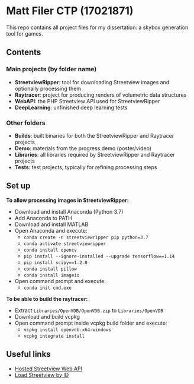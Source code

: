 # Matt Filer CTP (17021871)

This repo contains all project files for my dissertation: a skybox generation tool for games.

## Contents

### Main projects (by folder name)
- **StreetviewRipper**: tool for downloading Streetview images and optionally processing them
- **Raytracer**: project for producing renders of volumetric data structures
- **WebAPI**: the PHP Streetview API used for StreetviewRipper
- **DeepLearning**: unfinished deep learning tests

### Other folders
- **Builds**: built binaries for both the StreetviewRipper and Raytracer projects
- **Demo**: materials from the progress demo (poster/video)
- **Libraries**: all libraries required by StreetviewRipper and Raytracer projects
- **Tests**: test projects, typically for refining processing steps


## Set up

**To allow processing images in StreetviewRipper:**

- Download and install Anaconda (Python 3.7)
- Add Anaconda to PATH
- Download and install MATLAB
- Open Anaconda and execute:
    - `conda create -n streetviewripper pip python=3.7`
    - `conda activate streetviewripper`
    - `conda install opencv`
    - `pip install --ignore-installed --upgrade tensorflow==1.14`
    - `pip install scipy==1.2.0`
    - `conda install pillow`
	- `conda install imageio`
- Open command prompt and execute:
	- `conda init cmd.exe`
    
**To be able to build the raytracer:**

- Extract `Libraries/OpenVDB/OpenVDB.zip` to `Libraries/OpenVDB`
- Download and build vcpkg
- Open command prompt inside vcpkg build folder and execute:
    - `vcpkg install openvdb:x64-windows`
    - `vcpkg integrate install`


## Useful links

- [Hosted Streetview Web API](http://streetview.mattfiler.co.uk)
- [Load Streetview by ID](http://streetview.mattfiler.co.uk/loadpano.php)